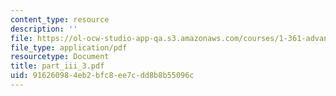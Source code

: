 ```yaml
---
content_type: resource
description: ''
file: https://ol-ocw-studio-app-qa.s3.amazonaws.com/courses/1-361-advanced-soil-mechanics-fall-2004/916260984eb2bfc8ee7cdd8b8b55096c_part_iii_3.pdf
file_type: application/pdf
resourcetype: Document
title: part_iii_3.pdf
uid: 91626098-4eb2-bfc8-ee7c-dd8b8b55096c
---
```

